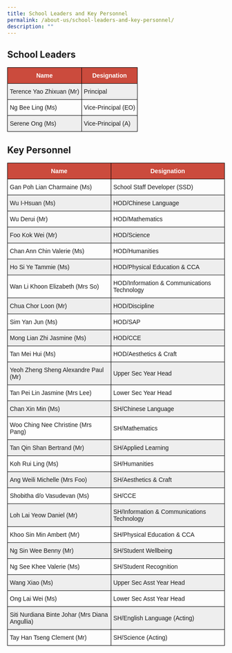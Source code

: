 ```yaml
---
title: School Leaders and Key Personnel
permalink: /about-us/school-leaders-and-key-personnel/
description: ""
---
```

School Leaders
--------------

<style type="text/css">
.tg  {border-collapse:collapse;border-spacing:0;}
.tg td{border-color:black;border-style:solid;border-width:1px;font-family:Arial, sans-serif;font-size:14px;
  overflow:hidden;padding:10px 5px;word-break:normal;}
.tg th{border-color:black;border-style:solid;border-width:1px;font-family:Arial, sans-serif;font-size:14px;
  font-weight:normal;overflow:hidden;padding:10px 5px;word-break:normal;}
.tg .tg-cly1{text-align:left;vertical-align:middle}
.tg .tg-un5n{background-color:#CB4B3D;color:#FFF;font-weight:bold;text-align:center;vertical-align:top}
.tg .tg-u1cn{background-color:#EEE;text-align:left;vertical-align:middle}
</style>
<table class="tg">
<thead>
  <tr>
    <th class="tg-un5n"><span style="font-weight:bolder">Name</span></th>
    <th class="tg-un5n"><span style="font-weight:bolder">Designation</span></th>
  </tr>
</thead>
<tbody>
  <tr>
    <td class="tg-u1cn">Terence Yao Zhixuan (Mr)</td>
    <td class="tg-u1cn">Principal</td>
  </tr>
  <tr>
    <td class="tg-cly1">Ng Bee Ling (Ms)</td>
    <td class="tg-cly1">Vice-Principal (EO)</td>
  </tr>
  <tr>
    <td class="tg-u1cn">Serene Ong (Ms)</td>
    <td class="tg-u1cn">Vice-Principal (A)</td>
  </tr>
</tbody>
	</table>

Key Personnel
-------------

<style type="text/css">
.tg  {border-collapse:collapse;border-spacing:0;}
.tg td{border-color:black;border-style:solid;border-width:1px;font-family:Arial, sans-serif;font-size:14px;
  overflow:hidden;padding:10px 5px;word-break:normal;}
.tg th{border-color:black;border-style:solid;border-width:1px;font-family:Arial, sans-serif;font-size:14px;
  font-weight:normal;overflow:hidden;padding:10px 5px;word-break:normal;}
.tg .tg-cly1{text-align:left;vertical-align:middle}
.tg .tg-un5n{background-color:#CB4B3D;color:#FFF;font-weight:bold;text-align:center;vertical-align:top}
.tg .tg-u1cn{background-color:#EEE;text-align:left;vertical-align:middle}
</style>
<table class="tg">
<thead>
  <tr>
    <th class="tg-un5n"><span style="font-weight:bolder">Name</span></th>
    <th class="tg-un5n"><span style="font-weight:bolder">Designation</span></th>
  </tr>
</thead>
<tbody>
  <tr>
    <td class="tg-cly1">Gan Poh Lian Charmaine (Ms)</td>
    <td class="tg-cly1">School Staff Developer (SSD)</td>
  </tr>
  <tr>
    <td class="tg-u1cn">Wu I-Hsuan (Ms)</td>
    <td class="tg-u1cn">HOD/Chinese Language</td>
  </tr>
  <tr>
    <td class="tg-cly1">Wu Derui (Mr)</td>
    <td class="tg-cly1">HOD/Mathematics</td>
  </tr>
  <tr>
    <td class="tg-u1cn">Foo Kok Wei (Mr)</td>
    <td class="tg-u1cn">HOD/Science</td>
  </tr>
  <tr>
    <td class="tg-cly1">Chan Ann Chin Valerie (Ms)</td>
    <td class="tg-cly1">HOD/Humanities</td>
  </tr>
  <tr>
    <td class="tg-u1cn">Ho Si Ye Tammie (Ms)</td>
    <td class="tg-u1cn">HOD/Physical Education &amp; CCA</td>
  </tr>
  <tr>
    <td class="tg-cly1">Wan Li Khoon Elizabeth (Mrs So)</td>
    <td class="tg-cly1">HOD/Information &amp; Communications Technology</td>
  </tr>
  <tr>
    <td class="tg-u1cn">Chua Chor Loon (Mr)</td>
    <td class="tg-u1cn">HOD/Discipline</td>
  </tr>
  <tr>
    <td class="tg-cly1">Sim Yan Jun (Ms)</td>
    <td class="tg-cly1">HOD/SAP</td>
  </tr>
  <tr>
    <td class="tg-u1cn">Mong Lian Zhi Jasmine (Ms)</td>
    <td class="tg-u1cn">HOD/CCE</td>
  </tr>
	 <tr>
    <td class="tg-cly1">Tan Mei Hui (Ms)</td>
    <td class="tg-cly1">HOD/Aesthetics & Craft</td>
  </tr>
  <tr>
    <td class="tg-u1cn">Yeoh Zheng Sheng Alexandre Paul (Mr)</td>
    <td class="tg-u1cn">Upper Sec Year Head</td>
  </tr>
  <tr>
    <td class="tg-cly1">Tan Pei Lin Jasmine (Mrs Lee)</td>
    <td class="tg-cly1">Lower Sec Year Head</td>
  </tr>
  <tr>
    <td class="tg-u1cn">Chan Xin Min (Ms)</td>
    <td class="tg-u1cn">SH/Chinese Language</td>
  </tr>
  <tr>
    <td class="tg-cly1">Woo Ching Nee Christine (Mrs Pang)</td>
    <td class="tg-cly1">SH/Mathematics</td>
  </tr>
	 <tr>
    <td class="tg-u1cn">Tan Qin Shan Bertrand (Mr)</td>
    <td class="tg-u1cn">SH/Applied Learning</td>
  </tr>
  <tr>
    <td class="tg-cly1">Koh Rui Ling (Ms)</td>
    <td class="tg-cly1">SH/Humanities</td>
  </tr>
  <tr>
    <td class="tg-u1cn">Ang Weili Michelle (Mrs Foo)</td>
    <td class="tg-u1cn">SH/Aesthetics &amp; Craft</td>
  </tr>
  <tr>
    <td class="tg-cly1">Shobitha d/o Vasudevan (Ms)</td>
    <td class="tg-cly1">SH/CCE</td>
  </tr>
  <tr>
    <td class="tg-u1cn">Loh Lai Yeow Daniel (Mr)</td>
    <td class="tg-u1cn">SH/Information &amp; Communications Technology</td>
  </tr>
  <tr>
    <td class="tg-cly1">Khoo Sin Min Ambert (Mr)</td>
    <td class="tg-cly1">SH/Physical Education &amp; CCA</td>
  </tr>
  <tr>
    <td class="tg-u1cn">Ng Sin Wee Benny (Mr)</td>
    <td class="tg-u1cn">SH/Student Wellbeing</td>
  </tr>
  <tr>
    <td class="tg-cly1">Ng See Khee Valerie (Ms)</td>
    <td class="tg-cly1">SH/Student Recognition</td>
  </tr>
  <tr>
    <td class="tg-u1cn">Wang Xiao (Ms)</td>
    <td class="tg-u1cn">Upper Sec Asst Year Head</td>
  </tr>
  <tr>
    <td class="tg-cly1">Ong Lai Wei (Ms)</td>
    <td class="tg-cly1">Lower Sec Asst Year Head</td>
  </tr>
	<tr>
    <td class="tg-u1cn">Siti Nurdiana Binte Johar (Mrs Diana Angullia)</td>
    <td class="tg-u1cn">SH/English Language (Acting)</td>
  </tr>
  <tr>
    <td class="tg-cly1">Tay Han Tseng Clement (Mr)</td>
    <td class="tg-cly1">SH/Science (Acting)</td>
  </tr>
</tbody>
</table>
